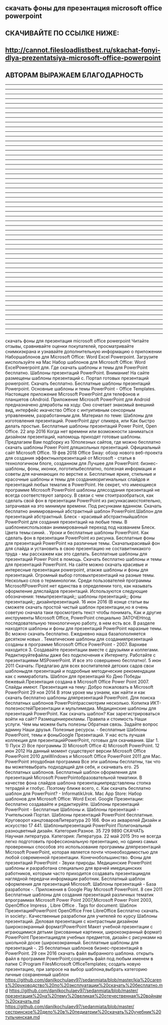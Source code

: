 скачать фоны для презентация microsoft office powerpoint
--------------------------------------------------
СКАЧИВАЙТЕ ПО ССЫЛКЕ НИЖЕ:
--------------------------------------------------
http://cannot.filesloadlistbest.ru/skachat-fonyi-dlya-prezentatsiya-microsoft-office-powerpoint
--------------------------------------------------
АВТОРАМ ВЫРАЖАЕМ БЛАГОДАРНОСТЬ
--------------------------------------------------
--------------------------------------------------
--------------------------------------------------
--------------------------------------------------
--------------------------------------------------
--------------------------------------------------
--------------------------------------------------
--------------------------------------------------
--------------------------------------------------
--------------------------------------------------
--------------------------------------------------
--------------------------------------------------
--------------------------------------------------
--------------------------------------------------
--------------------------------------------------
--------------------------------------------------
--------------------------------------------------
--------------------------------------------------
--------------------------------------------------
--------------------------------------------------
--------------------------------------------------
--------------------------------------------------
--------------------------------------------------
--------------------------------------------------
--------------------------------------------------
--------------------------------------------------
--------------------------------------------------
--------------------------------------------------
--------------------------------------------------
--------------------------------------------------
--------------------------------------------------
--------------------------------------------------
--------------------------------------------------
--------------------------------------------------
--------------------------------------------------
--------------------------------------------------
--------------------------------------------------
--------------------------------------------------
--------------------------------------------------
--------------------------------------------------
--------------------------------------------------
--------------------------------------------------
--------------------------------------------------
--------------------------------------------------
--------------------------------------------------
--------------------------------------------------
--------------------------------------------------
--------------------------------------------------
--------------------------------------------------
--------------------------------------------------
--------------------------------------------------
--------------------------------------------------
--------------------------------------------------
--------------------------------------------------
--------------------------------------------------
скачать фоны для презентация microsoft office powerpoint Читайте отзывы, сравнивайте оценки покупателей, просматривайте снимкиэкрана и узнавайте дополнительную информацию о приложении Наборшаблонов для Microsoft Office: Word Excel Powerpoint. Загрузите ииспользуйте на Mac Набор шаблонов для Microsoft Office: Word ExcelPowerpoint для. Где скачать шаблоны и темы для PowerPoint бесплатно. Шаблоны презентаций PowerPoint. Внимание! На сайте размещены шаблоны презентаций с. Портал готовых презентаций powerpoint. Скачать бесплатно. Бесплатные шаблоны презентаций Powerpoint. Основные шаблоны и темы PowerPoint - Office Templates. Настоящее приложение Microsoft PowerPoint для телефонов и планшетов сAndroid. Приложение Microsoft PowerPoint для Android предназначено дляработы на ходу. Оно сочетает знакомый внешний вид, интерфейс икачество Office с интуитивным сенсорным управлением, разработанным для. Материал по теме: Шаблоны для изготовления презентаций. PowerPoint  друг спикера, или Как быстро делать простые. Бесплатные шаблоны презентаций Power Point, Open Office. 22 апр 2016  Когда нет времени или возможности заниматься дизайном презентаций, напомощь приходят готовые шаблоны.  Предлагаем Вам подборку из 10полезных сайтов, где можно бесплатно скачать шаблоны Power Point дляшкольных презентаций. Официальный сайт Microsoft Office. 19 фев 2018  Office Sway: обзор нового веб-проекта для создания эффектныхпрезентаций от Microsoft - статья в технологичном блоге, созданном для Лучшее для PowerPoint: бизнес-шаблоны, фоны, иконки, логотипыбесплатно, полезная информация и советы для начинающих по верстке и. Бесплатные яркие, стильные и красочные шаблоны и темы для созданияоригинальных слайдов и презентаций любых тематик в PowerPoint.
Не секрет, что имеющиеся программе Microsoft PowerPoint шаблоны длясоздания презентаций не всегда соответствуют запросу. В связи с чем стоитразобраться, как сделать свой фон в презентации PowerPoint из рисункасамостоятельно, затрачивая на это минимум времени. Под рисунками вданном. Скачать бесплатно анимированный абстрактный шаблон PowerPoint.Шаблон для презентаций абстрактный. Блеск - красивый абстрактныйшаблон PowerPoint для создания презентаций на любые темы. В шаблонеиспользован анимированный переход под названием Блеск. Цвета темы:синий. . Уроки и бесплатные шаблоны PowerPoint. Как сделать фон в презентации PowerPoint из рисунка. Бесплатные фоны для презентаций PowerPoint на различные темы. Скачатькрасивый фон для слайда и установить в свою презентацию не составитникакого труда - мы расскажем как это сделать. Бесплатные шаблоны для презентаций Power Point в помощь. Скачать бесплатно шаблоны и темы для презентаций PowerPoint. На сайте можно скачать красивые и интересные презентации powerpoint, атакже шаблоны и фоны для презентаций. Огромный выбор готовыхпрезентаций на разные темы. Несколько слов о терминологии. Среди пользователей программы MicrosoftPowerPoint нет единства в определении того, как называть оформление дляслайдов презентаций. Используются следующие обозначения: темыпрезентаций;; шаблоны презентаций;; фоны презентаций;; дизайнпрезентаций. 16 июн 2016  (В конце статьи вы сможете скачать простой чистый шаблон презентации,но я очень советую сначала таки просмотреть текст  чтобы понимать, Как и другие инструменты Microsoft Office, PowerPoint специально ЗАТОЧЕНпод последовательную технологичную работу, в нем есть все. В разделе находятся шаблоны и фоны для презентаций PowerPoint наразные темы.  Вс можно скачать бесплатно. Ежедневно наша базапополняется десятком новых . Тематические шаблоны для созданияпрезентаций созданы в программе Microsoft Office PowerPoint - 2007. Вархиве находится 3. Создавайте презентации вместе с друзьями и коллегами. Редактируйтефайлы даже без подключения к Интернету. Работайте с презентациями MSPowerPoint. И все это совершенно бесплатно!. 5 июн 2011  Скачать:  Предлагаю для всех воспитателей детских садов свои шаблоныдля презентаций и подробные методические рекомендации как с нимиработать. Шаблон для презентаций Ко Дню Победы бежевый.Презентация создана в Microsoft Office Power Point 2007. Слайды имеют. Презентация на тему: Добро пожаловать в Microsoft PowerPoint
29 ноя 2014  В этом уроке мы узнаем, как найти и как скачать бесплатно шаблоны дляпрезентаций PowerPoint. Для поиска бесплатных шаблонов PowerPointрассмотрим несколько. Копилка ИКТ-полезностейПрезентации и мультимедиа. Медицинские шаблоны для презентаций PowerPoint. Как скачать шаблон? Как зарегистрироваться  войти на сайт? Размещениерекламы. Правила и стоимость  Наши услуги. Чем мы можем быть полезны Обратная связь. Задайте вопрос админу  Наши друзья. Полезные ресурсы. - бесплатные Шаблоны PowerPoint, темы и фоныGoogle Презентаций. У нас есть лучшая коллекция для презентацийPowerPoint, готовых для скачивания. Шаг 1. 1) Пуск 2) Все программы 3) Microsoft Office 4) Microsoft PowerPoint. 12 июн 2012  На данный момент существуют версии Microsoft Office PowerPoint 2010 дляWindows и Microsoft Office PowerPoint 2011 для Mac. PowerPoint  этоудобная программа  Все эти шаблоны бесплатны, так что вы можетевыбрать подходящий для себя, и скачивать его. 25 бесплатных шаблонов. Бесплатный шаблон оформления для презентаций Microsoft PowerPointобразовательной тематики. В качестве фона слайдов шаблона презентациипредставлены стопка тетрадей и глобус. Поэтому ближе всего, с. Как скачать бесплатно шаблон для PowerPoint? - InformatikUrok. Mac App Store: Набор шаблонов для Microsoft Office: Word Excel. Google Презентации: бесплатно создавайте и редактируйте. Шаблоны презентаций PowerPoint - Бесплатные Шаблоны и. Шаблоны презентаций - Учительский Портал. Шаблоны презентаций PowerPoint бесплатные.  Круговорот канцтоваровЛитература 20 166. Фон из акварелей Дизайн и искусство 17 441. Шаблоныпрезентаций PowerPoint  Полигональный разноцветный дизайн. Категория:Разное. 35 729 9890 СКАЧАТЬ  Научная литература. Категория: Литература.
22 май 2015  Это не всегда легко подготовить профессиональную презентацию, но одиниз самых проверенных способов  это использование программы дляпрезентаций Microsoft PowerPoint, которая является почти чтонеобходимостью для любой современной презентации. Конечнобольшинство. Фоны для презентаций PowerPoint - Звуки природы. Медицинские PowerPoint шаблоны и разработана специально для врачей имедицинских работников, которым часто приходится создавать презентациидля наглядной передачи информации работник. Бесплатный шаблон оформления для презентаций Microsoft. Шаблоны презентаций - База разработок  -. Приложения в Google Play  Microsoft PowerPoint. 8 сен 2011  Бесплатные шаблоны для создания презентаций различных тематик впрограммах Microsoft Power Point 2007,Microsoft Power Point 2003, OpenOffice Impress , Libre Office .  Tags for document: Шаблон ПрезентацияPowerPoint OpenOffice Free LibreOffice Бесплатно скачать.  in society:. Качественные разработки для учителей по курсу Шаблоны презентаций. Деловая презентация с контрастным дизайном (широкоэкранный формат)PowerPoint  Макет учебной презентации с играющимися детьми (рисованные картинки, широкоэкранный формат) PowerPoint  Презентациядля учебных предметов, дизайн с рисунками на школьной доске (широкоэкранный. Бесплатные шаблоны для презентаций -. 25 бесплатных шаблонов бизнес-презентаций в PowerPoint. 29 сен 2016  скачать файл выбранного шаблона. открыть файл в программе PowerPoint;сохранить файл под любым именем в папке C:Program FilesMicrosoft OfficeTemplates; создать новую презентацию, при запросе на выбор шаблона,выбрать категорию личные  сохраненный шаблон
https://github.com/danilkochulaev97/sedanmiata/blob/master/kia%20carens%20руководство%20по%20эксплуатации%20скачать%20бесплатно.md
https://github.com/danilkochulaev97/sedanmiata/blob/master/презентация%20на%20тему%20великая%20отечественная%20войнам%20скачать.md
https://github.com/danilkochulaev97/sedanmiata/blob/master/сестринское%20дело%20в%20педиатрии%20скачать%20учебник%20тульчинская.md